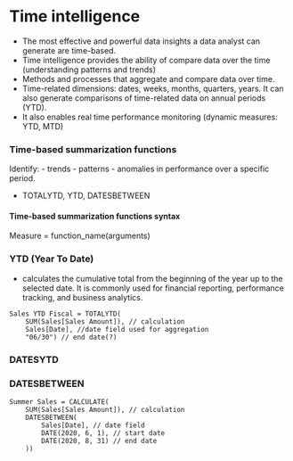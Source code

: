 # Time intelligence
- The most effective and powerful data insights a data analyst can generate are time-based.
- Time intelligence provides the ability of compare data over the time (understanding patterns and trends)
- Methods and processes that aggregate and compare data over time.
- Time-related dimensions: dates, weeks, months, quarters, years. It can also generate comparisons of time-related data on annual periods (YTD).
- It also enables real time performance monitoring (dynamic measures: YTD, MTD)

### Time-based summarization functions
Identify:
    - trends
    - patterns 
    - anomalies
in performance over a specific period.

- TOTALYTD, YTD, DATESBETWEEN

#### Time-based summarization functions syntax
Measure = function_name(arguments)

### YTD (Year To Date)
- calculates the cumulative total from the beginning of the year up to the selected date. It is commonly used for financial reporting, performance tracking, and business analytics.

```
Sales YTD Fiscal = TOTALYTD(
    SUM(Sales[Sales Amount]), // calculation
    Sales[Date], //date field used for aggregation
    "06/30") // end date(?)
```

### DATESYTD


### DATESBETWEEN

```
Summer Sales = CALCULATE(
    SUM(Sales[Sales Amount]), // calculation
    DATESBETWEEN(
        Sales[Date], // date field
        DATE(2020, 6, 1), // start date
        DATE(2020, 8, 31) // end date
    ))
```

